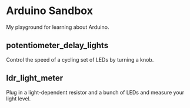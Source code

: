 # Arduino Sandbox

My playground for learning about Arduino.

## potentiometer_delay_lights

Control the speed of a cycling set of LEDs by turning a knob.

## ldr_light_meter

Plug in a light-dependent resistor and a bunch of LEDs and measure your light level.

